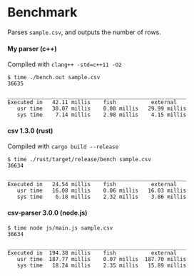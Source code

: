 # Benchmark

Parses `sample.csv`, and outputs the number of rows.

#### My parser (c++)
Compiled with `clang++ -std=c++11 -O2`
```
$ time ./bench.out sample.csv
36635

________________________________________________________
Executed in   42.11 millis    fish           external
   usr time   30.07 millis    0.08 millis   29.99 millis
   sys time    7.14 millis    2.98 millis    4.15 millis
```

#### csv 1.3.0 (rust)
Compiled with `cargo build --release`
```
$ time ./rust/target/release/bench sample.csv
36634

________________________________________________________
Executed in   24.54 millis    fish           external
   usr time   16.08 millis    0.06 millis   16.03 millis
   sys time    6.18 millis    2.32 millis    3.86 millis
```

#### csv-parser 3.0.0 (node.js)
```
$ time node js/main.js sample.csv
36634

________________________________________________________
Executed in  194.38 millis    fish           external
   usr time  187.77 millis    0.07 millis  187.70 millis
   sys time   18.24 millis    2.35 millis   15.89 millis
```

